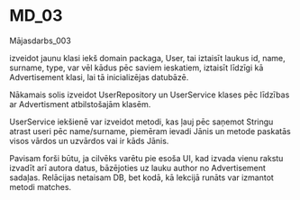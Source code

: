# MD_03
Mājasdarbs_003

izveidot jaunu klasi iekš domain packaga, User, tai iztaisīt laukus id, name, surname, type, var vēl kādus pēc saviem ieskatiem, iztaisīt līdzīgi kā Advertisement klasi, lai tā inicializējas datubāzē.

Nākamais solis izveidot UserRepository un UserService klases pēc līdzības ar Advertisment atbilstošajām klasēm.

UserService iekšienē var izveidot metodi, kas ļauj pēc saņemot Stringu atrast useri pēc name/surname, piemēram ievadi Jānis un metode paskatās visos vārdos un uzvārdos vai ir kāds Jānis.

Pavisam forši būtu, ja cilvēks varētu pie esoša UI, kad izvada vienu rakstu izvadīt arī autora datus, bāzējoties uz lauku author no Advertisement sadaļas. Relācijas netaisam DB, bet kodā, kā lekcijā runāts var izmantot metodi matches.
